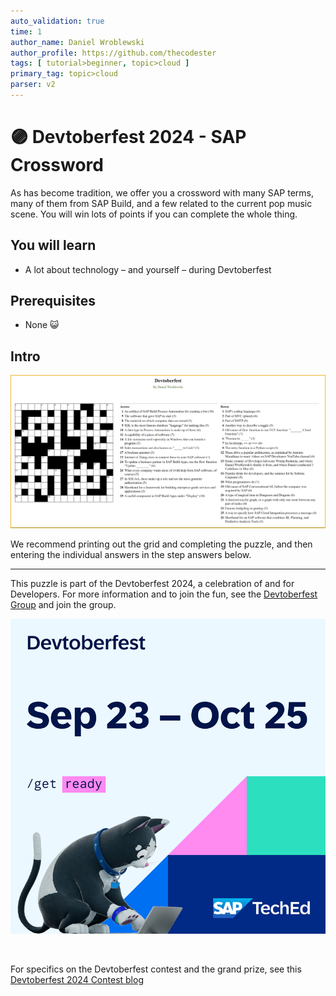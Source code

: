 ```yaml
---
auto_validation: true
time: 1
author_name: Daniel Wroblewski
author_profile: https://github.com/thecodester
tags: [ tutorial>beginner, topic>cloud ]
primary_tag: topic>cloud
parser: v2
---
```

 
# 🟣 Devtoberfest 2024 - SAP Crossword
<!-- description --> As has become tradition, we offer you a crossword with many SAP terms, many of them from SAP Build, and a few related to the current pop music scene. You will win lots of points if you can complete the whole thing.
 
## You will learn
- A lot about technology – and yourself – during Devtoberfest

## Prerequisites
- None 😺


## Intro
![Puzzle grid](puzzlegrip-withclues.png)

We recommend printing out the grid and completing the puzzle, and then entering the individual answers in the step answers below.

<hr>

This puzzle is part of the Devtoberfest 2024, a celebration of and for Developers. For more information and to join the fun, see the [Devtoberfest Group](https://groups.community.sap.com/t5/devtoberfest/gh-p/Devtoberfest) and join the group.

![Devtoberfest](promo-image-kasimir-square.png) 

&nbsp;

For specifics on the Devtoberfest contest and the grand prize, see this [Devtoberfest 2024 Contest blog](https://community.sap.com/t5/devtoberfest-blog-posts/devtoberfest-2024-contest/ba-p/13781593)

  



